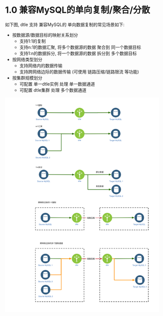 # 1.0 兼容MySQL的单向复制/聚合/分散
如下图, dtle 支持 兼容MySQL的 单向数据复制的常见场景如下: 
- 按数据源/数据目标的映射关系划分
	- 支持1:1的复制
	- 支持n:1的数据汇聚, 将多个数据源的数据 聚合到 同一个数据目标
	- 支持1:n的数据拆分, 将一个数据源的数据 拆分到 多个数据目标
- 按网络类型划分
	- 支持网络内的数据传输
	- 支持跨网络边际的数据传输 (可使用 链路压缩/链路限流 等功能)
- 按集群规模划分
	- 可配置 单一dtle实例 处理 单一数据通道
	- 可配置 dtle集群 处理 多个数据通道

![](1.0_mysql_replication.png) 
